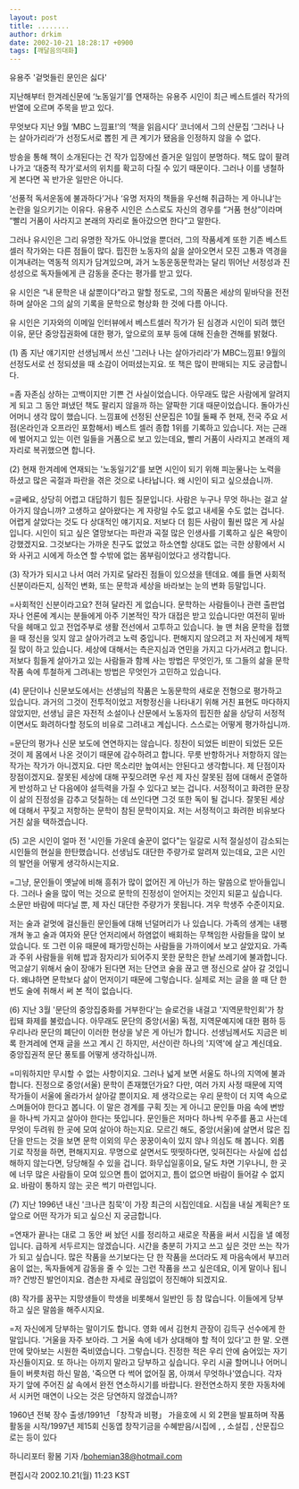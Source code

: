 ```yaml
---
layout: post
title: ........
author: drkim
date: 2002-10-21 18:28:17 +0900
tags: [깨달음의대화]
---
```

유용주 '겉멋들린 문인은 싫다'
  

  

   
지난해부터 한겨레신문에 ‘노동일기’를 연재하는 유용주 시인이 최근 베스트셀러 작가의 반열에 오르며 주목을 받고 있다.
  

  
무엇보다 지난 9월 ‘MBC 느낌표!’의 ‘책을 읽읍시다’ 코너에서 그의 산문집 ‘그러나 나는 살아가리라’가 선정도서로 뽑힌 게 큰 계기가 됐음을 인정하지 않을 수 없다.
  

  

  
방송을 통해 책이 소개된다는 건 작가 입장에선 즐거운 일임이 분명하다. 책도 많이 팔려 나가고 ‘대중적 작가’로서의 위치를 확고히 다질 수 있기 때문이다. 그러나 이를 냉철하게 본다면 꼭 반가운 일만은 아니다.
  

  

  
‘선풍적 독서운동에 불과하다’거나 ‘유명 저자의 책들을 우선해 취급하는 게 아니냐’는 논란을 일으키기는 이유다. 유용주 시인은 스스로도 자신의 경우를 “거품 현상”이라며 “빨리 거품이 사라지고 본래의 자리로 돌아갔으면 한다”고 말한다.
  

  

  
그러나 유시인은 그리 유명한 작가도 아니었을 뿐더러, 그의 작품세계 또한 기존 베스트셀러 작가와는 다른 점들이 많다. 핍진한 노동자의 삶을 살아오면서 모진 고통과 역경을 이겨내려는 역동적 의지가 담겨있으며, 과거 노동운동문학과는 달리 뛰어난 서정성과 진성성으로 독자들에게 큰 감동을 준다는 평가를 받고 있다.
  

  

  
유 시인은 “내 문학은 내 삶뿐이다”라고 말할 정도로, 그의 작품은 세상의 밑바닥을 전전하며 살아온 그의 삶의 기록을 문학으로 형상화 한 것에 다름 아니다.
  

  

  
유 시인은 기자와의 이메일 인터뷰에서 베스트셀러 작가가 된 심경과 시인이 되려 했던 이유, 문단 중앙집권화에 대한 평가, 앞으로의 포부 등에 대해 진솔한 견해를 밝혔다.
  

  

  
(1) 좀 지난 얘기지만 선생님께서 쓰신 '그러나 나는 살아가리라'가 MBC느낌표! 9월의 선정도서로 선 정되셨을 때 소감이 어떠셨는지요. 또 책은 많이 판매되는 지도 궁금합니다.
  

  

  
=좀 자존심 상하는 고백이지만 기쁜 건 사실이었습니다. 아무래도 많은 사람에게 알려지게 되고 그 동안 펴냈던 책도 팔리지 않을까 하는 얄팍한 기대 때문이었습니다. 돌아가신 어머니 생각 많이 했습니다. 느낌표에 선정된 산문집은 10월 둘째 주 현재, 전국 주요 서점(온라인과 오프라인 포함해서) 베스트 셀러 종합 1위를 기록하고 있습니다. 저는 근래에 벌어지고 있는 이런 일들을 거품으로 보고 있는데요, 빨리 거품이 사라지고 본래의 제 자리로 복귀했으면 합니다.
  

  

  
(2) 현재 한겨레에 연재되는 '노동일기2'를 보면 시인이 되기 위해 피눈물나는 노력을 하셨고 많은 곡절과 파란을 겪은 것으로 나타납니다. 왜 시인이 되고 싶으셨습니까.
  

  

  
=글쎄요, 상당히 어렵고 대답하기 힘든 질문입니다. 사람은 누구나 무엇 하나는 걸고 살아가지 않습니까? 고생하고 살아왔다는 게 자랑일 수도 없고 내세울 수도 없는 겁니다. 어렵게 살았다는 것도 다 상대적인 얘기지요. 저보다 더 힘든 사람이 훨씬 많은 게 사실입니다. 시인이 되고 싶은 열망보다는 파란과 곡절 많은 인생사를 기록하고 싶은 욕망이 강했겠지요. 그것보다는 가까운 친구도 없었고 하소연할 상대도 없는 극한 상황에서 시와 사귀고 시에게 하소연 할 수밖에 없는 몸부림이었다고 생각합니다.
  

  

  
(3) 작가가 되시고 나서 여러 가지로 달라진 점들이 있으셨을 텐데요. 예를 들면 사회적 신분이라든지, 심적인 변화, 또는 문학과 세상을 바라보는 눈의 변화 등말입니다.
  

  

  
=사회적인 신분이라고요? 전혀 달라진 게 없습니다. 문학하는 사람들이나 관련 출판업자나 언론에 계시는 분들에게 아주 기본적인 작가 대접은 받고 있습니다만 여전히 밑바닥을 헤매고 있고 전업주부로 생활 전선에서 고투하고 있습니다. 늘 맨 처음 문학을 접했을 때 정신을 잊지 않고 살아가려고 노력 중입니다. 편해지지 않으려고 저 자신에게 채찍질 많이 하고 있습니다. 세상에 대해서는 측은지심과 연민을 가지고 다가서려고 합니다. 저보다 힘들게 살아가고 있는 사람들과 함께 사는 방법은 무엇인가, 또 그들의 삶을 문학 작품 속에 투철하게 그려내는 방법은 무엇인가 고민하고 있습니다.
  

  

  
(4) 문단이나 신문보도에서는 선생님의 작품은 노동문학의 새로운 전형으로 평가하고 있습니다. 과거의 그것이 전투적이었고 저항정신을 나타내기 위해 거친 표현도 마다하지 않았지만, 선생님 글은 자전적 소설이나 산문에서 노동자의 핍진한 삶을 상당히 서정적이면서도 화려하다할 정도의 비유로 그려내고 계십니다. 스스로는 어떻게 평가하십니까.
  

  

  
=문단의 평가나 신문 보도에 연연하지는 않습니다. 칭찬이 되었든 비판이 되었든 모든 것이 제 몸에서 나온 것이기 때문에 감수하려고 합니다. 무릇 반항하거나 저항하지 않는 작가는 작가가 아니겠지요. 다만 목소리만 높여서는 안된다고 생각합니다. 제 단점이자 장점이겠지요. 잘못된 세상에 대해 꾸짖으려면 우선 제 자신 잘못된 점에 대해서 준열하게 반성하고 난 다음에야 설득력을 가질 수 있다고 보는 겁니다. 서정적이고 화려한 문장이 삶의 진정성을 감추고 덧칠하는 데 쓰인다면 그것 또한 독이 될 겁니다. 잘못된 세상에 대해서 꾸짖고 저항하는 문학이 참된 문학이지요. 저는 서정적이고 화려한 비유보다 거친 삶을 택하겠습니다.
  

  

  
(5) 고은 시인이 얼마 전 '시인들 가운데 술꾼이 없다"는 일갈로 시적 절실성이 감소되는 시인들의 현실을 한탄했습니다. 선생님도 대단한 주량가로 알려져 있는데요, 고은 시인의 발언을 어떻게 생각하시는지요.
  

  

  
=그냥, 문인들이 옛날에 비해 흥취가 많이 없어진 게 아닌가 하는 말씀으로 받아들입니다. 그러나 술을 많이 먹는 것으로 문학의 진정성이 얻어지는 것인지 되묻고 싶습니다. 소문만 바람에 떠다닐 뿐, 제 자신 대단한 주량가가 못됩니다. 겨우 학생주 수준이지요.
  

  

  
저는 술과 겉멋에 걸신들린 문인들에 대해 넌덜머리가 나 있습니다. 가족의 생계는 내팽개쳐 놓고 술과 여자와 문단 언저리에서 하염없이 배회하는 무책임한 사람들을 많이 보았습니다. 또 그런 이유 때문에 패가망신하는 사람들을 가까이에서 보고 살았지요. 가족과 주위 사람들을 위해 밥과 잠자리가 되어주지 못한 문학은 한낱 쓰레기에 불과합니다. 먹고살기 위해서 술이 장애가 된다면 저는 단연코 술을 끊고 맨 정신으로 살아 갈 것입니다. 왜냐하면 문학보다 삶이 먼저이기 때문에 그렇습니다. 실제로 저는 글을 쓸 때 단 한 번도 술에 취해서 써 본 적이 없습니다.
  

  

  
(6) 지난 3월 '문단의 중앙집중화를 거부한다'는 슬로건을 내걸고 '지역문학인회'가 창립돼 화제를 불렀습니다. 아무래도 문단의 중앙(서울) 독점, 지역문예지에 대한 폄하 등 우리나라 문단의 폐단이 이러한 현상을 낳은 게 아닌가 합니다. 선생님께서도 지금은 비록 한겨레에 연재 글을 쓰고 계시 긴 하지만, 서산이란 하나의 '지역'에 살고 계신데요. 중앙집권적 문단 풍토를 어떻게 생각하십니까.
  

  

  
=미워하지만 무시할 수 없는 사항이지요. 그러나 넓게 보면 서울도 하나의 지역에 불과합니다. 진정으로 중앙(서울) 문학이 존재했던가요? 다만, 여러 가지 사정 때문에 지역 작가들이 서울에 올라가서 살아갈 뿐이지요. 제 생각으로는 우리 문학이 더 지역 속으로 스며들어야 한다고 봅니다. 이 말은 경계를 구획 짓는 게 아니고 문인들 마음 속에 변방을 하나씩 가지고 살아야 한다는 뜻입니다. 문인들은 저마다 하나씩 우주를 품고 사는데 무엇이 두려워 한 곳에 모여 살아야 하는지요. 모르긴 해도, 중앙(서울)에 살면서 많은 집단을 만드는 것을 보면 문학 이외의 무슨 꿍꿍이속이 있지 않나 의심도 해 봅니다. 외롭기로 작정을 하면, 편해지지요. 무명으로 살면서도 떳떳하다면, 잊혀진다는 사실에 섭섭해하지 않는다면, 당당해질 수 있을 겁니다. 화무십일홍이요, 달도 차면 기우나니, 한 곳에 너무 많은 사람들이 모여 있으면 틈이 없어지고, 틈이 없으면 바람이 들어갈 수 없지요. 바람이 통하지 않는 곳은 썩기 마련입니다.
  

  

  
(7) 지난 1996년 내신 '크나큰 침묵'이 가장 최근의 시집인데요. 시집을 내실 계획은? 또 앞으로 어떤 작가가 되고 싶으신 지 궁금합니다.
  

  

  
=연재가 끝나는 대로 그 동안 써 놨던 시를 정리하고 새로운 작품을 써서 시집을 낼 예정입니다. 급하게 서두르지는 않겠습니다. 시간을 충분히 가지고 쓰고 싶은 것만 쓰는 작가가 되고 싶습니다. 많은 작품을 쓰기보다는 단 한 작품을 쓰더라도 제 마음속에서 부끄러움이 없는, 독자들에게 감동을 줄 수 있는 그런 작품을 쓰고 싶은데요, 이게 말이나 됩니까? 건방진 발언이지요. 겸손한 자세로 끊임없이 정진해야 되겠지요.
  

  

  
(8) 작가를 꿈꾸는 지망생들이 학생을 비롯해서 일반인 등 참 많습니다. 이들에게 당부하고 싶은 말씀을 해주시지요.
  

  

  
=저 자신에게 당부하는 말이기도 합니다. 영화 에서 김현치 관장이 김득구 선수에게 한 말입니다. '거울을 자주 보아라. 그 거울 속에 네가 상대해야 할 적이 있다'고 한 말. 오랜만에 맞아보는 시원한 죽비였습니다. 그렇습니다. 진정한 적은 우리 안에 숨어있는 자기 자신들이지요. 또 하나는 아끼지 말라고 당부하고 싶습니다. 우리 시골 할머니나 어머니들이 버릇처럼 하신 말씀, '죽으면 다 썩어 없어질 몸, 아껴서 무엇하나'였습니다. 각자 자기 앞에 주어진 삶 속에서 완전 연소하시기를 바랍니다. 완전연소하지 못한 자동차에서 시커먼 매연이 나오는 것은 당연하지 않겠습니까?
  

  

  

  

  

  
1960년 전북 장수 출생/1991년 「창작과 비평」 가을호에 시 외 2편을 발표하며 작품 활동을 시작/1997년 제15회 신동엽 창작기금을 수혜받음/시집에 , , 소설집 , 산문집으로는 등이 있다
  

  

  
하니리포터 황봄 기자 /bohemian38@hotmail.com
  

  

  

  

  

  

  
편집시각 2002.10.21(월) 11:23 KST
